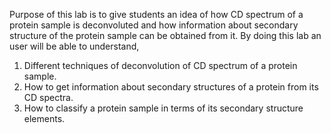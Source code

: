  Purpose of this lab is to give students an idea of how CD spectrum of a protein sample is deconvoluted and how information about secondary structure of the protein sample can be obtained from it. By doing this lab an user will be able to understand,

1. Different techniques of deconvolution of CD spectrum of a protein sample.  
2. How to get information about secondary structures of a protein from its CD spectra.  
3. How to classify a protein sample in terms of its secondary structure elements.  
